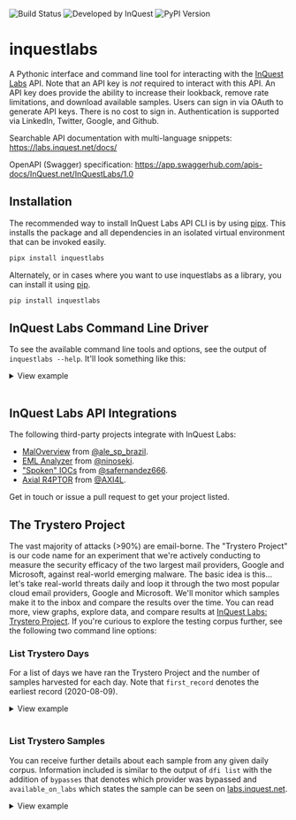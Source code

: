![Build Status](https://github.com/InQuest/python-inquestlabs/workflows/inquestlabs-workflow/badge.svg?branch=master)
![Developed by InQuest](https://inquest.net/images/inquest-badge.svg)
![PyPI Version](http://img.shields.io/pypi/v/inquestlabs.svg)

# inquestlabs
A Pythonic interface and command line tool for interacting with the
[InQuest Labs](https://labs.inquest.net) API. Note that an API key is *not* required to interact with this API. An API key does provide the ability to increase their lookback, remove rate limitations, and download available samples. Users can sign in via OAuth to generate API keys. There is no cost to sign in. Authentication is supported via LinkedIn, Twitter, Google, and Github.

Searchable API documentation with multi-language snippets: <https://labs.inquest.net/docs/>

OpenAPI (Swagger) specification: <https://app.swaggerhub.com/apis-docs/InQuest.net/InQuestLabs/1.0>

## Installation
The recommended way to install InQuest Labs API CLI is by using [pipx](https://pypa.github.io/pipx/). This installs the package and all dependencies in an isolated virtual environment that can be invoked easily.

```bash
pipx install inquestlabs
```

Alternately, or in cases where you want to use inquestlabs as a library,
you can install it using [pip](https://pip.pypa.io/).

```bash
pip install inquestlabs
```

## InQuest Labs Command Line Driver
To see the available command line tools and options, see the output of `inquestlabs --help`. It'll look something like this:

<details>
<summary>View example</summary>

```bash
InQuest Labs Command Line Driver

Usage:
    inquestlabs [options] dfi list
    inquestlabs [options] dfi details <sha256> [--attributes]
    inquestlabs [options] dfi download <sha256> <path> [--encrypt]
    inquestlabs [options] dfi attributes <sha256> [--filter=<filter>]
    inquestlabs [options] dfi search (code|context|metadata|ocr) <keyword>
    inquestlabs [options] dfi search (md5|sha1|sha256|sha512) <hash>
    inquestlabs [options] dfi search (domain|email|filename|filepath|ip|registry|url|xmpid) <ioc>
    inquestlabs [options] dfi sources
    inquestlabs [options] dfi upload <path>
    inquestlabs [options] iocdb list
    inquestlabs [options] iocdb search <keyword>
    inquestlabs [options] iocdb sources
    inquestlabs [options] repdb list
    inquestlabs [options] repdb search <keyword>
    inquestlabs [options] repdb sources
    inquestlabs [options] yara (b64re|base64re) <regex> [(--big-endian|--little-endian)]
    inquestlabs [options] yara hexcase <instring>
    inquestlabs [options] yara uint <instring> [--offset=<offset>] [--hex]
    inquestlabs [options] yara widere <regex> [(--big-endian|--little-endian)]
    inquestlabs [options] lookup ip <ioc>
    inquestlabs [options] lookup domain <ioc>
    inquestlabs [options] report <ioc>
    inquestlabs [options] stats
    inquestlabs [options] setup <apikey>
    inquestlabs [options] trystero list-days
    inquestlabs [options] trystero list-samples <yyyy-mm-dd>

Options:
    --attributes        Include attributes with DFI record.
    --api=<apikey>      Specify an API key.
    --big-endian        Toggle big endian.
    --config=<config>   Configuration file with API key [default: ~/.iqlabskey].
    --debug             Docopt debugging.
    --encrypt           Zip sample with password 'infected' before downloading.
    --filter=<filter>   Filter by attributes type (domain, email, filename, filepath, ip, registry, url, xmpid)
    -h --help           Show this screen.
    --hex               Treat <instring> as hex bytes.
    -l --limits         Show remaining API credits and limit reset window.
    --little-endian     Toggle little endian.
    --offset=<offset>   Specify an offset other than 0 for the trigger.
    --proxy=<proxy>     Intermediate proxy
    --timeout=<timeout> Maximum amount of time to wait for IOC report.
    --verbose=<level>   Verbosity level, outputs to stderr [default: 0].
    --version           Show version.
```

</details>
<br />

## InQuest Labs API Integrations

The following third-party projects integrate with InQuest Labs:

* [MalOverview](https://github.com/alexandreborges/malwoverview) from
  [@ale_sp_brazil](https://twitter.com/ale_sp_brazil).
* [EML Analyzer](https://eml-analyzer.herokuapp.com/) from
  [@ninoseki](https://twitter.com/ninoseki).
* ["Spoken" IOCs](https://github.com/safernandez666/IOC) from
  [@safernandez666](https://twitter.com/safernandez666).
* [Axial R4PTOR](https://ax1al.com/projects/r4pt0r) from
  [@AXI4L](https://twitter.com/AXI4L).

Get in touch or issue a pull request to get your project listed.

## The Trystero Project

The vast majority of attacks (>90%) are email-borne. The "Trystero Project" is our code name for an experiment that we're actively conducting to measure the security efficacy of the two largest mail providers, Google and Microsoft, against real-world emerging malware. The basic idea is this... let's take real-world threats daily and loop it through the two most popular cloud email providers, Google and Microsoft. We'll monitor which samples make it to the inbox and compare the results over the time. You can read more, view graphs, explore data, and compare results at [InQuest Labs: Trystero Project](https://labs.inquest.net/trystero). If you're curious to explore the testing corpus further, see the following two command line options:

### List Trystero Days

For a list of days we have ran the Trystero Project and the number of samples harvested for each day. Note that `first_record` denotes the earliest record (2020-08-09).

<details>
<summary>View example</summary>

```bash
$ inquestlabs trystero list-days | jq .
{
  "2021-01-08": 27,
  "2021-01-09": 26,
  "2021-04-20": 47,
  "2020-12-31": 304,
  "2021-01-03": 21,
  "2021-01-01": 7,
  "2021-01-06": 35,
  "2021-01-07": 17,
  "2021-01-04": 17,
  "2021-01-05": 20,
  "2021-06-14": 8,
  "2021-07-27": 55,
  "2021-03-28": 17,
  "2021-03-29": 18,
  "2021-03-26": 269,
  "2021-03-27": 52,
  "2021-03-24": 169,
  "2021-03-25": 543,
  "2021-03-22": 5,
  "2021-03-23": 197,
  "2021-03-20": 28,
  "2021-03-21": 46,
  "2021-04-12": 5,
  "2021-04-13": 23,
  "2021-03-18": 142,
  "2021-04-11": 13,
  "2021-04-16": 28,
  "2021-04-17": 94,
  "2021-04-14": 30,
  "2021-04-15": 46,
  "2021-06-21": 9,
  "2021-04-18": 13,
  "2021-04-19": 16,
  "2021-04-07": 40,
  "2021-06-20": 33,
  "2021-07-11": 22,
  "2021-08-09": 22,
  "first_record": "2020-08-09",
  "2021-06-22": 23,
  "2021-05-20": 490,
  "2021-01-19": 139,
  "2021-01-18": 16,
  "2021-04-26": 11,
  "2020-12-20": 3,
  "2020-12-23": 124,
  "2021-05-07": 60,
  "2021-01-11": 42,
  "2021-01-10": 5,
  "2021-01-13": 4,
  "2021-01-15": 35,
  "2021-01-14": 115,
  "2021-01-17": 15,
  "2021-01-16": 26,
  "2021-07-10": 43,
  "2021-04-02": 117,
  "2021-06-24": 88,
  "2021-06-25": 67,
  "2021-04-05": 16,
  "2021-05-21": 741,
  "2021-06-26": 4,
  "2021-03-31": 54,
  "2021-03-30": 51,
  "2021-06-23": 48,
  "2021-04-04": 18,
  "2021-02-21": 9,
  "2021-02-20": 113,
  "2021-02-23": 47,
  "2021-02-22": 10,
  "2021-02-25": 235,
  "2021-02-24": 54,
  "2021-02-27": 39,
  "2021-02-26": 42,
  "2021-04-09": 15,
  "2021-02-28": 19,
  "2021-04-06": 32,
  "2021-07-22": 147,
  "2021-04-08": 42,
  "2021-05-22": 1314,
  "2021-04-24": 35,
  "2021-05-02": 22,
  "2021-01-28": 60,
  "2021-01-29": 183,
  "2020-11-06": 1,
  "2021-01-25": 19,
  "2021-01-26": 42,
  "2020-11-05": 2,
  "2021-01-20": 1168,
  "2020-11-03": 26,
  "2021-01-22": 516,
  "2021-01-23": 361,
  "2021-03-01": 12,
  "2021-03-02": 117,
  "2021-03-03": 31,
  "2021-03-04": 17,
  "2021-03-05": 11,
  "2021-03-06": 10,
  "2021-03-07": 9,
  "2021-03-08": 13,
  "2021-03-09": 19,
  "2021-04-03": 45,
  "2021-05-03": 7,
  "2021-02-14": 5,
  "2021-02-15": 8,
  "2021-02-16": 19,
  "2021-02-17": 426,
  "2021-02-10": 113,
  "2021-02-11": 107,
  "2021-02-12": 77,
  "2021-02-13": 67,
  "2021-02-18": 40,
  "2021-02-19": 121,
  "2021-05-24": 20,
  "2021-06-30": 64,
  "2021-08-05": 30,
  "2021-08-04": 406,
  "2021-08-07": 30,
  "2021-08-06": 49,
  "2021-08-01": 582,
  "2021-08-03": 154,
  "2021-08-02": 60,
  "2021-07-13": 17,
  "2021-01-31": 19,
  "2021-01-30": 144,
  "2021-05-05": 95,
  "2021-07-12": 174,
  "2020-11-15": 1,
  "2021-04-10": 24,
  "2021-03-17": 113,
  "2021-03-16": 92,
  "2021-02-09": 389,
  "2021-02-08": 26,
  "2021-03-13": 197,
  "2021-03-12": 147,
  "2020-08-28": 1,
  "2021-03-10": 595,
  "2021-02-03": 87,
  "2021-02-02": 48,
  "2021-02-01": 13,
  "2020-08-25": 26,
  "2021-02-07": 33,
  "2021-02-06": 27,
  "2021-02-05": 103,
  "2021-02-04": 141,
  "2021-05-28": 33,
  "2021-07-15": 51,
  "2021-06-06": 154,
  "2021-06-09": 33,
  "2021-07-14": 43,
  "2021-03-15": 26,
  "2021-06-08": 33,
  "2020-12-18": 55,
  "2020-12-19": 14,
  "2021-03-14": 26,
  "2021-08-10": 36,
  "2021-04-29": 122,
  "2020-12-11": 1,
  "2020-12-15": 4,
  "2020-12-16": 18,
  "2020-12-17": 22,
  "2021-05-19": 180,
  "2021-03-11": 168,
  "2020-11-26": 1,
  "2021-07-16": 16,
  "2021-05-27": 236,
  "2020-08-26": 22,
  "2021-05-06": 71,
  "2021-04-28": 51,
  "2020-08-27": 7,
  "2020-08-31": 1,
  "2020-08-24": 5,
  "2021-05-31": 16,
  "2021-05-30": 11,
  "2021-05-18": 242,
  "2020-09-22": 1,
  "2020-09-25": 1,
  "2020-09-26": 1,
  "2020-08-22": 63,
  "2021-06-07": 22,
  "2021-05-01": 20,
  "2020-08-23": 2,
  "2021-01-24": 35,
  "2021-06-27": 2,
  "2020-08-20": 26,
  "2020-12-07": 1,
  "2020-12-05": 6,
  "2020-12-04": 4,
  "2020-12-03": 3,
  "2021-01-27": 99,
  "2021-01-21": 73,
  "2021-07-09": 30,
  "2021-04-27": 35,
  "2021-07-29": 184,
  "2021-06-11": 30,
  "2021-05-26": 27,
  "2021-07-23": 54,
  "2021-07-20": 5,
  "2021-07-26": 17,
  "2021-06-12": 26,
  "2021-07-24": 7,
  "2021-07-04": 8,
  "2021-06-13": 9,
  "2021-05-23": 31,
  "2021-04-01": 47,
  "2021-06-15": 15,
  "2021-03-19": 189,
  "2021-07-07": 31,
  "2021-06-16": 10,
  "2021-06-05": 49,
  "2021-06-18": 20,
  "2021-04-25": 24,
  "2021-07-02": 50,
  "2021-06-19": 135,
  "2020-09-02": 3,
  "2020-09-01": 2,
  "2020-09-05": 1,
  "2020-09-04": 11,
  "2021-06-03": 36,
  "2021-07-30": 505,
  "2021-04-23": 48,
  "2020-08-19": 93,
  "2021-05-15": 38,
  "2021-06-02": 50,
  "2021-05-14": 575,
  "2020-12-29": 457,
  "2021-04-22": 61,
  "2021-05-17": 14,
  "2021-05-16": 4,
  "2021-05-04": 79,
  "2021-04-30": 288,
  "2021-06-01": 49,
  "2021-07-08": 46,
  "2021-05-13": 156,
  "2021-04-21": 75,
  "2021-07-05": 19,
  "2021-07-06": 23,
  "2021-05-12": 23,
  "2021-07-01": 64,
  "2020-08-21": 29,
  "2021-07-03": 44,
  "2021-06-29": 4,
  "2021-05-25": 83
}
```

</details>
<br />

### List Trystero Samples

You can receive further details about each sample from any given daily corpus. Information included is similar to the output of `dfi list` with the addition of `bypasses` that denotes which provider was bypassed and `available_on_labs` which states the sample can be seen on [labs.inquest.net](https://labs.inquest.net/).


<details>
<summary>View example</summary>

```bash
$ inquestlabs trystero list-samples 2021-06-29 | jq .
[
  {
    "analysis_completed": true,
    "bypasses": "google,microsoft",
    "subcategory": "macro_hunter",
    "classification": "MALICIOUS",
    "subcategory_url": "https://github.com/InQuest/yara-rules/blob/master/labs.inquest.net/macro_hunter.rule",
    "file_type": "OLE",
    "image": false,
    "vt_positives": 3,
    "inquest_alerts": [
      {
        "category": "info",
        "description": "Detected macro logic that can write data to the file system.",
        "reference": null,
        "title": "Macro with File System Write"
      },
      {
        "category": "evasive",
        "description": "Detected a macro with an elusive start-up hook. These esoteric hooks result in automated macro logic execution which may not be detected by dynamic analysis systems.",
        "reference": null,
        "title": "Macro with Esoteric Startup Hook"
      },
      {
        "category": "info",
        "description": "Detected macro logic that will automatically execute on document open. Most malware contains some execution hook.",
        "reference": null,
        "title": "Macro with Startup Hook"
      },
      {
        "category": "malicious",
        "description": "An InQuest machine-learning model classified this macro as potentially malicious.",
        "reference": null,
        "title": "InQuest Machine Learning"
      },
      {
        "category": "suspicious",
        "description": "Detected macro logic that will load additional functionality from Dynamically Linked Libraries (DLLs). While not explicitly malicious, this is a common tactic for accessing APIs that are not otherwised exposed via Visual Basic for Applications (VBA).",
        "reference": null,
        "title": "Macro with DLL Reference"
      }
    ],
    "downloadable": true,
    "available_on_labs": true,
    "vt_weight": 0,
    "last_inquest_featext": "2021-06-28T04:16:36",
    "first_seen": "2021-06-28T04:15:47",
    "sha256": "c1df09944fe4eb4f7f86bd3a342e4548e584290167623959bca58acef4e25a1d",
    "mime_type": "application/cdfv2",
    "size": 1305088
  },
  {
    "analysis_completed": true,
    "bypasses": "microsoft",
    "subcategory": "macro_hunter",
    "classification": "MALICIOUS",
    "subcategory_url": "https://github.com/InQuest/yara-rules/blob/master/labs.inquest.net/macro_hunter.rule",
    "file_type": "OLE",
    "image": false,
    "vt_positives": 12,
    "inquest_alerts": [
      {
        "category": "info",
        "description": "Detected macro logic that can write data to the file system.",
        "reference": null,
        "title": "Macro with File System Write"
      },
      {
        "category": "info",
        "description": "Detected macro logic that will automatically execute on document open. Most malware contains some execution hook.",
        "reference": null,
        "title": "Macro with Startup Hook"
      },
      {
        "category": "info",
        "description": "Detected a macro with a suspicious string. Suspicious strings include privileged function calls, obfuscations, odd registry keys, etc...",
        "reference": null,
        "title": "Macro Contains Suspicious String"
      },
      {
        "category": "suspicious",
        "description": "Detected a macro that leverages Windows Management Instrumentation (WMI) functionality.",
        "reference": null,
        "title": "WMI Functionality"
      }
    ],
    "downloadable": true,
    "available_on_labs": true,
    "vt_weight": 6.199999809265137,
    "last_inquest_featext": "2021-06-28T12:14:44",
    "first_seen": "2021-06-28T12:13:41",
    "sha256": "59876f4baebcc78f3fcc944b24efb475f5030f6bb10190f4c07a6af5fa5c1568",
    "mime_type": "application/cdfv2",
    "size": 22528
  },
  {
    "analysis_completed": false,
    "bypasses": "google,microsoft",
    "subcategory": "maldoc_hunter",
    "classification": "MALICIOUS",
    "subcategory_url": "https://github.com/InQuest/yara-rules/blob/master/labs.inquest.net/maldoc_hunter.rule",
    "file_type": "OTHER",
    "image": false,
    "vt_positives": 9,
    "inquest_alerts": [
      {
        "category": "info",
        "description": "Found a Windows Portable Executable (PE) binary. Depending on context, the presence of a binary is suspicious or malicious.",
        "reference": null,
        "title": "Windows PE Executable"
      },
      {
        "category": "suspicious",
        "description": "Detected an ANSI or UNICODE http:// or https:// base64 encoded URL prefix.",
        "reference": null,
        "title": "Base64 Encoded URL"
      }
    ],
    "downloadable": false,
    "available_on_labs": false,
    "vt_weight": 5.800000190734863,
    "last_inquest_featext": null,
    "first_seen": "2021-06-28T12:58:56",
    "sha256": "bd736e5b4dc9e802a4b9c4cab0d1e0df872ce3c42091142d50b7520dc02abaad",
    "mime_type": "application/x-msi",
    "size": 4687360
  },
  {
    "analysis_completed": false,
    "bypasses": "microsoft",
    "subcategory": "maljar_hunter",
    "classification": "MALICIOUS",
    "subcategory_url": "https://github.com/InQuest/yara-rules/blob/master/labs.inquest.net/maljar_hunter.rule",
    "file_type": "OTHER",
    "image": false,
    "vt_positives": 9,
    "inquest_alerts": [],
    "downloadable": false,
    "available_on_labs": false,
    "vt_weight": 3.5999999046325684,
    "last_inquest_featext": null,
    "first_seen": "2021-06-28T13:43:23",
    "sha256": "e4ae2b5eb9b8549a322354dff9e88a0a356646351f5087e2d6ef91a630ef6007",
    "mime_type": "application/x-java-applet",
    "size": 19799
  }
]
```

</details>
